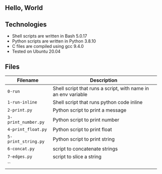 ## Hello, World


## Technologies
* Shell scripts are written in Bash 5.0.17 
* Python scripts are written in Python 3.8.10
* C files are compiled using gcc 9.4.0 
* Tested on Ubuntu 20.04

## Files
| Filename | Description |
| -------- | ----------- |
| `0-run` | Shell script that runs a script, with name in an env variable |
| `1-run-inline` | Shell script that runs python code inline |
| `2-print.py` | Python script to print a message |
| `3-print_number.py` | Python script to print number |
| `4-print_float.py` | Python script to print float |
| `5-print_string.py` | Python script to print string |
| `6-concat.py` | script to concatenate strings |
| `7-edges.py` | script to slice a string |
| `` | |

